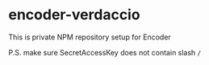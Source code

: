 # encoder-verdaccio

This is private NPM repository setup for Encoder

P.S. make sure SecretAccessKey does not contain slash `/`


